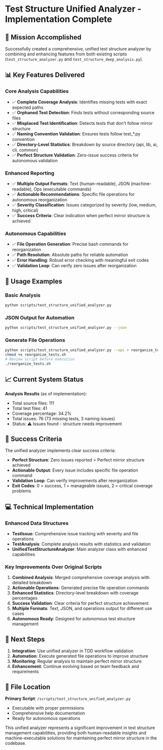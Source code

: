 # Test Structure Unified Analyzer - Implementation Complete

## 🎯 Mission Accomplished

Successfully created a comprehensive, unified test structure analyzer by combining and enhancing features from both existing scripts (`test_structure_analyzer.py` and `test_structure_deep_analysis.py`).

## 📊 Key Features Delivered

### Core Analysis Capabilities
- ✅ **Complete Coverage Analysis**: Identifies missing tests with exact expected paths
- ✅ **Orphaned Test Detection**: Finds tests without corresponding source files
- ✅ **Misplaced Test Identification**: Detects tests that don't follow mirror structure
- ✅ **Naming Convention Validation**: Ensures tests follow test_*.py convention
- ✅ **Directory-Level Statistics**: Breakdown by source directory (api, lib, ai, cli, common)
- ✅ **Perfect Structure Validation**: Zero-issue success criteria for autonomous validation

### Enhanced Reporting
- ✅ **Multiple Output Formats**: Text (human-readable), JSON (machine-readable), Ops (executable commands)
- ✅ **Actionable Recommendations**: Specific file operations for autonomous reorganization
- ✅ **Severity Classification**: Issues categorized by severity (low, medium, high, critical)
- ✅ **Success Criteria**: Clear indication when perfect mirror structure is achieved

### Autonomous Capabilities
- ✅ **File Operation Generation**: Precise bash commands for reorganization
- ✅ **Path Resolution**: Absolute paths for reliable automation
- ✅ **Error Handling**: Robust error checking with meaningful exit codes
- ✅ **Validation Loop**: Can verify zero issues after reorganization

## 🔧 Usage Examples

### Basic Analysis
```bash
python scripts/test_structure_unified_analyzer.py
```

### JSON Output for Automation
```bash
python scripts/test_structure_unified_analyzer.py --json
```

### Generate File Operations
```bash
python scripts/test_structure_unified_analyzer.py --ops > reorganize_tests.sh
chmod +x reorganize_tests.sh
# Review script before execution
./reorganize_tests.sh
```

## 📈 Current System Status

**Analysis Results** (as of implementation):
- Total source files: 111
- Total test files: 41  
- Coverage percentage: 34.2%
- Total issues: 76 (73 missing tests, 3 naming issues)
- Status: ⚠️ Issues found - structure needs improvement

## 🎯 Success Criteria

The unified analyzer implements clear success criteria:
- **Perfect Structure**: Zero issues reported = Perfect mirror structure achieved
- **Actionable Output**: Every issue includes specific file operation command
- **Validation Loop**: Can verify improvements after reorganization
- **Exit Codes**: 0 = success, 1 = manageable issues, 2 = critical coverage problems

## 💻 Technical Implementation

### Enhanced Data Structures
- **TestIssue**: Comprehensive issue tracking with severity and file operations
- **TestAnalysis**: Complete analysis results with statistics and validation
- **UnifiedTestStructureAnalyzer**: Main analyzer class with enhanced capabilities

### Key Improvements Over Original Scripts
1. **Combined Analysis**: Merged comprehensive coverage analysis with detailed breakdown
2. **Actionable Operations**: Generated precise file operation commands
3. **Enhanced Statistics**: Directory-level breakdown with coverage percentages
4. **Success Validation**: Clear criteria for perfect structure achievement
5. **Multiple Formats**: Text, JSON, and operations output for different use cases
6. **Autonomous Ready**: Designed for autonomous test structure management

## 🚀 Next Steps

1. **Integration**: Use unified analyzer in TDD workflow validation
2. **Automation**: Execute generated file operations to improve structure  
3. **Monitoring**: Regular analysis to maintain perfect mirror structure
4. **Enhancement**: Continue evolving based on team feedback and requirements

## 📁 File Location

**Primary Script**: `/scripts/test_structure_unified_analyzer.py`
- Executable with proper permissions
- Comprehensive help documentation
- Ready for autonomous operations

This unified analyzer represents a significant improvement in test structure management capabilities, providing both human-readable insights and machine-executable solutions for maintaining perfect mirror structure in the codebase.